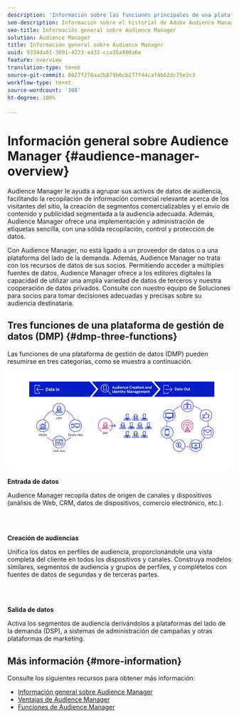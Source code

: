```yaml
---
description: 'Información sobre las funciones principales de una plataforma de administración de datos: recopilación de datos, creación de audiencias y activación.'
seo-description: Información sobre el historial de Adobe Audience Manager, los tipos de datos recopilados, la segmentación, el sistema de informes, etc.
seo-title: Información general sobre Audience Manager
solution: Audience Manager
title: Información general sobre Audience Manager
uuid: 9334da91-3691-4223-a433-cca35a980a6e
feature: overview
translation-type: tm+mt
source-git-commit: 8027f278aa2b879b6cb277f44caf4b62dc75e2c3
workflow-type: tm+mt
source-wordcount: '308'
ht-degree: 100%

---
```



# Información general sobre Audience Manager {#audience-manager-overview}

Audience Manager le ayuda a agrupar sus activos de datos de audiencia, facilitando la recopilación de información comercial relevante acerca de los visitantes del sitio, la creación de segmentos comercializables y el envío de contenido y publicidad segmentada a la audiencia adecuada. Además, Audience Manager ofrece una implementación y administración de etiquetas sencilla, con una sólida recopilación, control y protección de datos.

Con Audience Manager, no está ligado a un proveedor de datos o a una plataforma del lado de la demanda. Además, Audience Manager no trata con los recursos de datos de sus socios. Permitiendo acceder a múltiples fuentes de datos, Audience Manager ofrece a los editores digitales la capacidad de utilizar una amplia variedad de datos de terceros y nuestra cooperación de datos privados. Consulte con nuestro equipo de Soluciones para socios para tomar decisiones adecuadas y precisas sobre su audiencia destinataria.

## Tres funciones de una plataforma de gestión de datos (DMP) {#dmp-three-functions}

Las funciones de una plataforma de gestión de datos (DMP) pueden resumirse en tres categorías, como se muestra a continuación.

![Imagen de tres funciones DMP: entrada de datos, creación de audiencias, salida de datos](/help/using/overview/assets/dmp-functions.png)

**Entrada de datos**

Audience Manager recopila datos de origen de canales y dispositivos (análisis de Web, CRM, datos de dispositivos, comercio electrónico, etc.).

<br> 

**Creación de audiencias**

Unifica los datos en perfiles de audiencia, proporcionándole una vista completa del cliente en todos los dispositivos y canales. Construya modelos similares, segmentos de audiencia y grupos de perfiles, y complételos con fuentes de datos de segundas y de terceras partes.

<br> 

**Salida de datos**

Activa los segmentos de audiencia derivándolos a plataformas del lado de la demanda (DSP), a sistemas de administración de campañas y otras plataformas de marketing.

## Más información {#more-information}

Consulte los siguientes recursos para obtener más información:
* [Información general sobre Audience Manager](https://www.adobe.com/es/analytics/audience-manager.html)
* [Ventajas de Audience Manager](https://www.adobe.com/es/analytics/audience-manager/benefits.html)
* [Funciones de Audience Manager](https://www.adobe.com/es/analytics/audience-manager/features.html)


<!--

## History and Background {#history-and-background}

Audience Manager started as Demdex in 2008. It was acquired by Adobe Systems in 2011 and subsequently rebranded as Audience Manager.

## History {#history}

Since 2008, Audience Manager (formerly, [!UICONTROL Demdex]) has been a pioneer in the on-line audience management market. Audience Manager services power dynamic, multi-channel online data strategies. Our platform and services are used by an array of diverse industries from automobiles (AutoTrader), to airlines (American Airlines), and financial services companies (American Express). Audience Manager uses enterprise-level technology to provide the scale, reliability, analytics, and performance to help your business succeed online. Audience Manager integrates with the Adobe Experience Cloud to help you centralize, manage, and take action on your data assets across a growing number of digitally addressable channels.

## Audience Manager and its Data Management Platform (DMP) {#aam-dmp}

Audience Manager helps you manage your data pipeline. Our service is a catalyst that transforms generic users and raw data signals into actual audience segments used for multi-channel marketing efforts. Additionally, Audience Manager provides tools for tag management and audience analytics while simultaneously meeting the privacy and data security needs of clients and consumers.

![](assets/am_overview_80.png)


-->